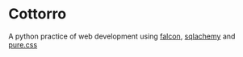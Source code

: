 # Cottorro
A python practice of web development using [falcon](https://github.com/falconry/falcon),
[sqlachemy](https://github.com/zzzeek/sqlalchemy)
and [pure.css](https://github.com/yahoo/pure)
